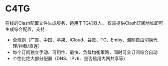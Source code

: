 <!--
 Copyright (C) 2024 originalFactor
 
 This file is part of embyHelp.
 
 embyHelp is free software: you can redistribute it and/or modify
 it under the terms of the GNU General Public License as published by
 the Free Software Foundation, either version 3 of the License, or
 (at your option) any later version.
 
 embyHelp is distributed in the hope that it will be useful,
 but WITHOUT ANY WARRANTY; without even the implied warranty of
 MERCHANTABILITY or FITNESS FOR A PARTICULAR PURPOSE.  See the
 GNU General Public License for more details.
 
 You should have received a copy of the GNU General Public License
 along with embyHelp.  If not, see <https://www.gnu.org/licenses/>.
-->

# C4TG

在线的Clash配置文件生成服务，适用于TG机器人。
仅需提供Clash订阅地址即可生成综合配置，支持：
- 全规则（广告、中国、苹果、iCloud、谷歌、TG、Emby、漏网自由切换代理/拦截/直连）
- 每个订阅独立手动、可用性、最快、负载均衡策略，同时可全订阅综合自动
- 个性化绝大部分配置（DNS、IPv6、是否启用内网共享等）